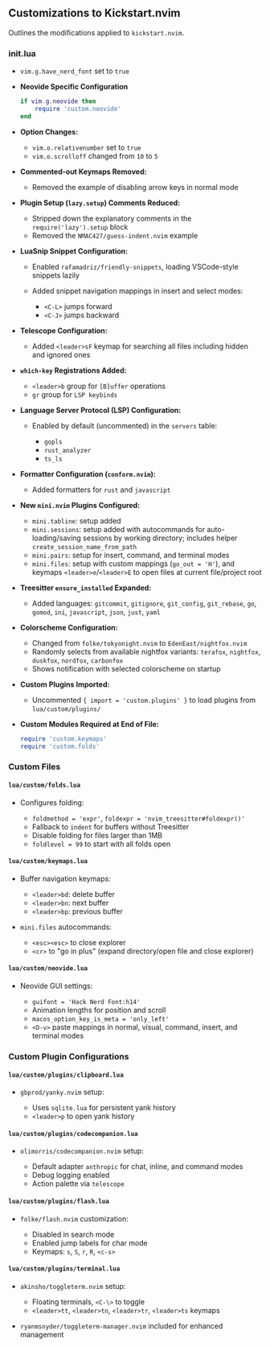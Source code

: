 ## Customizations to Kickstart.nvim

Outlines the modifications applied to `kickstart.nvim`.

### init.lua

* `vim.g.have_nerd_font` set to `true`
* **Neovide Specific Configuration**

  ```lua
  if vim.g.neovide then
      require 'custom.neovide'
  end
  ```
* **Option Changes:**

  * `vim.o.relativenumber` set to `true`
  * `vim.o.scrolloff` changed from `10` to `5`
* **Commented-out Keymaps Removed:**

  * Removed the example of disabling arrow keys in normal mode
* **Plugin Setup (`lazy.setup`) Comments Reduced:**

  * Stripped down the explanatory comments in the `require('lazy').setup` block
  * Removed the `NMAC427/guess-indent.nvim` example
* **LuaSnip Snippet Configuration:**

  * Enabled `rafamadriz/friendly-snippets`, loading VSCode-style snippets lazily
  * Added snippet navigation mappings in insert and select modes:

    * `<C-L>` jumps forward
    * `<C-J>` jumps backward
* **Telescope Configuration:**

  * Added `<leader>sF` keymap for searching all files including hidden and ignored ones
* **`which-key` Registrations Added:**

  * `<leader>b` group for `[B]uffer` operations
  * `gr` group for `LSP keybinds`
* **Language Server Protocol (LSP) Configuration:**

  * Enabled by default (uncommented) in the `servers` table:

    * `gopls`
    * `rust_analyzer`
    * `ts_ls`
* **Formatter Configuration (`conform.nvim`):**

  * Added formatters for `rust` and `javascript`
* **New `mini.nvim` Plugins Configured:**

  * `mini.tabline`: setup added
  * `mini.sessions`: setup added with autocommands for auto-loading/saving sessions by working directory; includes helper `create_session_name_from_path`
  * `mini.pairs`: setup for insert, command, and terminal modes
  * `mini.files`: setup with custom mappings (`go_out = 'H'`), and keymaps `<leader>e`/`<leader>E` to open files at current file/project root
* **Treesitter `ensure_installed` Expanded:**

  * Added languages: `gitcommit`, `gitignore`, `git_config`, `git_rebase`, `go`, `gomod`, `ini`, `javascript`, `json`, `just`, `yaml`
* **Colorscheme Configuration:**

  * Changed from `folke/tokyonight.nvim` to `EdenEast/nightfox.nvim`
  * Randomly selects from available nightfox variants: `terafox`, `nightfox`, `duskfox`, `nordfox`, `carbonfox`
  * Shows notification with selected colorscheme on startup
* **Custom Plugins Imported:**

  * Uncommented `{ import = 'custom.plugins' }` to load plugins from `lua/custom/plugins/`
* **Custom Modules Required at End of File:**

  ```lua
  require 'custom.keymaps'
  require 'custom.folds'
  ```

### Custom Files

#### `lua/custom/folds.lua`

* Configures folding:

  * `foldmethod = 'expr'`, `foldexpr = 'nvim_treesitter#foldexpr()'`
  * Fallback to `indent` for buffers without Treesitter
  * Disable folding for files larger than 1MB
  * `foldlevel = 99` to start with all folds open

#### `lua/custom/keymaps.lua`

* Buffer navigation keymaps:

  * `<leader>bd`: delete buffer
  * `<leader>bn`: next buffer
  * `<leader>bp`: previous buffer
* `mini.files` autocommands:

  * `<esc><esc>` to close explorer
  * `<cr>` to "go in plus" (expand directory/open file and close explorer)

#### `lua/custom/neovide.lua`

* Neovide GUI settings:

  * `guifont = 'Hack Nerd Font:h14'`
  * Animation lengths for position and scroll
  * `macos_option_key_is_meta = 'only_left'`
  * `<D-v>` paste mappings in normal, visual, command, insert, and terminal modes

### Custom Plugin Configurations

#### `lua/custom/plugins/clipboard.lua`

* `gbprod/yanky.nvim` setup:

  * Uses `sqlite.lua` for persistent yank history
  * `<leader>p` to open yank history

#### `lua/custom/plugins/codecompanion.lua`

* `olimorris/codecompanion.nvim` setup:

  * Default adapter `anthropic` for chat, inline, and command modes
  * Debug logging enabled
  * Action palette via `telescope`

#### `lua/custom/plugins/flash.lua`

* `folke/flash.nvim` customization:

  * Disabled in search mode
  * Enabled jump labels for char mode
  * Keymaps: `s`, `S`, `r`, `R`, `<c-s>`

#### `lua/custom/plugins/terminal.lua`

* `akinsho/toggleterm.nvim` setup:

  * Floating terminals, `<C-\>` to toggle
  * `<leader>tt`, `<leader>tn`, `<leader>tr`, `<leader>ts` keymaps
* `ryanmsnyder/toggleterm-manager.nvim` included for enhanced management
